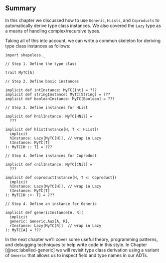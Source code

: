 ## Summary

In this chapter we discussed how to use 
`Generic`, `HLists`, and `Coproducts` 
to automatically derive type class instances.
We also covered the `Lazy` type 
as a means of handling complex/recursive types.

Taking all of this into account,
we can write a common skeleton 
for deriving type class instances as follows:

```tut:book:silent
import shapeless._

// Step 1. Define the type class

trait MyTC[A]

// Step 2. Define basic instances

implicit def intInstance: MyTC[Int] = ???
implicit def stringInstance: MyTC[String] = ???
implicit def booleanInstance: MyTC[Boolean] = ???

// Step 3. Define instances for HList

implicit def hnilInstance: MyTC[HNil] = 
  ???

implicit def hlistInstance[H, T <: HList](
  implicit
  hInstance: Lazy[MyTC[H]], // wrap in Lazy
  tInstance: MyTC[T]
): MyTC[H :: T] = ???

// Step 4. Define instances for Coproduct

implicit def cnilInstance: MyTC[CNil] = 
  ???

implicit def coproductInstance[H, T <: Coproduct](
  implicit
  hInstance: Lazy[MyTC[H]], // wrap in Lazy
  tInstance: MyTC[T]
): MyTC[H :+: T] = ???

// Step 4. Define an instance for Generic

implicit def genericInstance[A, R](
  implicit
  generic: Generic.Aux[A, R],
  rInstance: Lazy[MyTC[R]]  // wrap in Lazy
): MyTC[A] = ???
```

In the next chapter we'll cover some useful theory,
programming patterns, and debugging techniques
to help write code in this style.
In Chapter [@sec:labelled-generic] 
we will revisit type class derivation
using a variant of `Generic` that
allows us to inspect field and type names 
in our ADTs.
